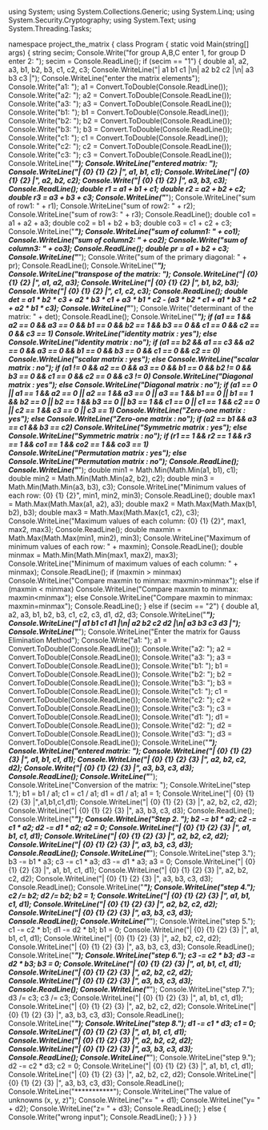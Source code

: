 using System;
using System.Collections.Generic;
using System.Linq;
using System.Security.Cryptography;
using System.Text;
using System.Threading.Tasks;

namespace project_the_matrix
{
    class Program
    {
        static void Main(string[] args)
        {
            string secim;
            Console.Write("for group A,B,C enter 1, for group D enter 2: ");
            secim = Console.ReadLine();
            if (secim == "1")
            {
                double a1, a2, a3, b1, b2, b3, c1, c2, c3;
                Console.WriteLine("|  a1  b1  c1  |\n|  a2  b2  c2  |\n|  a3  b3  c3  |");
                Console.WriteLine("enter the matrix elements");
                Console.Write("a1: ");
                a1 = Convert.ToDouble(Console.ReadLine());
                Console.Write("a2: ");
                a2 = Convert.ToDouble(Console.ReadLine());
                Console.Write("a3: ");
                a3 = Convert.ToDouble(Console.ReadLine());
                Console.Write("b1: ");
                b1 = Convert.ToDouble(Console.ReadLine());
                Console.Write("b2: ");
                b2 = Convert.ToDouble(Console.ReadLine());
                Console.Write("b3: ");
                b3 = Convert.ToDouble(Console.ReadLine());
                Console.Write("c1: ");
                c1 = Convert.ToDouble(Console.ReadLine());
                Console.Write("c2: ");
                c2 = Convert.ToDouble(Console.ReadLine());
                Console.Write("c3: ");
                c3 = Convert.ToDouble(Console.ReadLine());
                Console.WriteLine("***********");
                Console.WriteLine("entered matrix: ");
                Console.WriteLine("| {0}    {1}    {2}  |", a1, b1, c1);
                Console.WriteLine("| {0}    {1}    {2}  |", a2, b2, c2);
                Console.Write("| {0}    {1}    {2}  |", a3, b3, c3);
                Console.ReadLine();
                double r1 = a1 + b1 + c1;
                double r2 = a2 + b2 + c2;
                double r3 = a3 + b3 + c3;
                Console.WriteLine("***********");
                Console.WriteLine("sum of row1: " + r1);
                Console.WriteLine("sum of row2: " + r2);
                Console.WriteLine("sum of row3: " + r3);
                Console.ReadLine();
                double co1 = a1 + a2 + a3;
                double co2 = b1 + b2 + b3;
                double co3 = c1 + c2 + c3;
                Console.WriteLine("***********");
                Console.WriteLine("sum of column1: " + co1);
                Console.WriteLine("sum of column2: " + co2);
                Console.Write("sum of column3: " + co3);
                Console.ReadLine();
                double pr = a1 + b2 + c3;
                Console.WriteLine("***********");
                Console.Write("sum of the primary diagonal: " + pr);
                Console.ReadLine();
                Console.WriteLine("***********");
                Console.WriteLine("transpose of the matrix: ");
                Console.WriteLine("| {0}    {1}    {2}  |", a1, a2, a3);
                Console.WriteLine("| {0}    {1}    {2}  |", b1, b2, b3);
                Console.Write("| {0}    {1}    {2}  |", c1, c2, c3);
                Console.ReadLine();
                double det = a1 * b2 * c3 + a2 * b3 * c1 + a3 * b1 * c2 - (a3 * b2 * c1 + a1 * b3 * c2 + a2 * b1 * c3);
                Console.WriteLine("***********");
                Console.Write("determinant of the matrix: " + det);
                Console.ReadLine();
                Console.WriteLine("***********");
                if (a1 == 1 && a2 == 0 && a3 == 0 && b1 == 0 && b2 == 1 && b3 == 0 && c1 == 0 && c2 == 0 && c3 == 1)
                    Console.WriteLine("identity matrix : yes");
                else
                    Console.WriteLine("identity matrix : no");
                if (a1 == b2 && a1 == c3 && a2 == 0 && a3 == 0 && b1 == 0 && b3 == 0 && c1 == 0 && c2 == 0)
                    Console.WriteLine("scalar matrix : yes");
                else
                    Console.WriteLine("scalar matrix : no");
                if (a1 != 0 && a2 == 0 && a3 == 0 && b1 == 0 && b2 != 0 && b3 == 0 && c1 == 0 && c2 == 0 && c3 != 0)
                    Console.WriteLine("Diagonal matrix : yes");
                else
                    Console.WriteLine("Diagonal matrix : no");
                if (a1 == 0 || a1 == 1 && a2 == 0 || a2 == 1 && a3 == 0 || a3 == 1 && b1 == 0 || b1 == 1 && b2 == 0 || b2 == 1 && b3 == 0 || b3 == 1 && c1 == 0 || c1 == 1 && c2 == 0 || c2 == 1 && c3 == 0 || c3 == 1)
                    Console.WriteLine("Zero-one matrix : yes");
                else
                    Console.WriteLine("Zero-one matrix : no");
                if (a2 == b1 && a3 == c1 && b3 == c2)
                    Console.WriteLine("Symmetric matrix : yes");
                else
                    Console.WriteLine("Symmetric matrix : no");
                if (r1 == 1 && r2 == 1 && r3 == 1 && co1 == 1 && co2 == 1 && co3 == 1)
                    Console.WriteLine("Permutation matrix : yes");
                else
                    Console.WriteLine("Permutation matrix : no");
                Console.ReadLine();
                Console.WriteLine("***********");
                double min1 = Math.Min(Math.Min(a1, b1), c1);
                double min2 = Math.Min(Math.Min(a2, b2), c2);
                double min3 = Math.Min(Math.Min(a3, b3), c3);
                Console.WriteLine("Minimum values of each row: {0}   {1}   {2}", min1, min2, min3);
                Console.ReadLine();
                double max1 = Math.Max(Math.Max(a1, a2), a3);
                double max2 = Math.Max(Math.Max(b1, b2), b3);
                double max3 = Math.Max(Math.Max(c1, c2), c3);
                Console.WriteLine("Maximum values of each column: {0}   {1}   {2}", max1, max2, max3);
                Console.ReadLine();
                double maxmin = Math.Max(Math.Max(min1, min2), min3);
                Console.WriteLine("Maximum of minimum values of each row: " + maxmin);
                Console.ReadLine();
                double minmax = Math.Min(Math.Min(max1, max2), max3);
                Console.WriteLine("Minimum of maximum values of each column: " + minmax);
                Console.ReadLine();
                if (maxmin > minmax)
                    Console.WriteLine("Compare maxmin to minmax: maxmin>minmax");
                else if (maxmin < minmax)
                    Console.WriteLine("Compare maxmin to minmax: maxmin<minmax");
                else
                    Console.WriteLine("Compare maxmin to minmax: maxmin=minmax");
                Console.ReadLine();
            }
            else if (secim == "2")
            {
                double a1, a2, a3, b1, b2, b3, c1, c2, c3, d1, d2, d3;
                Console.WriteLine("***********");
                Console.WriteLine("|  a1  b1  c1  d1  |\n|  a2  b2  c2  d2  |\n|  a3  b3  c3  d3  |");
                Console.WriteLine("***********");
                Console.WriteLine("Enter the matrix for Gauss Elimination Method");
                Console.Write("a1: ");
                a1 = Convert.ToDouble(Console.ReadLine());
                Console.Write("a2: ");
                a2 = Convert.ToDouble(Console.ReadLine());
                Console.Write("a3: ");
                a3 = Convert.ToDouble(Console.ReadLine());
                Console.Write("b1: ");
                b1 = Convert.ToDouble(Console.ReadLine());
                Console.Write("b2: ");
                b2 = Convert.ToDouble(Console.ReadLine());
                Console.Write("b3: ");
                b3 = Convert.ToDouble(Console.ReadLine());
                Console.Write("c1: ");
                c1 = Convert.ToDouble(Console.ReadLine());
                Console.Write("c2: ");
                c2 = Convert.ToDouble(Console.ReadLine());
                Console.Write("c3: ");
                c3 = Convert.ToDouble(Console.ReadLine());
                Console.Write("d1: ");
                d1 = Convert.ToDouble(Console.ReadLine());
                Console.Write("d2: ");
                d2 = Convert.ToDouble(Console.ReadLine());
                Console.Write("d3: ");
                d3 = Convert.ToDouble(Console.ReadLine());
                Console.WriteLine("***********");
                Console.WriteLine("entered matrix: ");
                Console.WriteLine("| {0}    {1}    {2}    {3}  |", a1, b1, c1, d1);
                Console.WriteLine("| {0}    {1}    {2}    {3}  |", a2, b2, c2, d2);
                Console.Write("| {0}    {1}    {2}    {3}  |", a3, b3, c3, d3);
                Console.ReadLine();
                Console.WriteLine("***********");
                Console.WriteLine("Conversion of the matrix: ");
                Console.WriteLine("step 1.");
                b1 = b1 / a1;
                c1 = c1 / a1;
                d1 = d1 / a1;
                a1 = 1;
                Console.WriteLine("|  {0}   {1}   {2}   {3}  |",a1,b1,c1,d1);
                Console.WriteLine("|  {0}   {1}   {2}   {3}  |", a2, b2, c2, d2);
                Console.WriteLine("|  {0}   {1}   {2}   {3}  |", a3, b3, c3, d3);
                Console.ReadLine();
                Console.WriteLine("***********");
                Console.WriteLine("Step 2. ");
                b2 -= b1 * a2;
                c2 -= c1 * a2;
                d2 -= d1 * a2;
                a2 = 0;
                Console.WriteLine("|  {0}   {1}   {2}   {3}  |", a1, b1, c1, d1);
                Console.WriteLine("|  {0}   {1}   {2}   {3}  |", a2, b2, c2, d2);
                Console.WriteLine("|  {0}   {1}   {2}   {3}  |", a3, b3, c3, d3);
                Console.ReadLine();
                Console.WriteLine("***********");
                Console.WriteLine("step 3.");
                b3 -= b1 * a3;
                c3 -= c1 * a3;
                d3 -= d1 * a3;
                a3 = 0;
                Console.WriteLine("|  {0}   {1}   {2}   {3}  |", a1, b1, c1, d1);
                Console.WriteLine("|  {0}   {1}   {2}   {3}  |", a2, b2, c2, d2);
                Console.WriteLine("|  {0}   {1}   {2}   {3}  |", a3, b3, c3, d3);
                Console.ReadLine();
                Console.WriteLine("***********");
                Console.WriteLine("step 4.");
                c2 /= b2;
                d2 /= b2;
                b2 = 1;
                Console.WriteLine("|  {0}   {1}   {2}   {3}  |", a1, b1, c1, d1);
                Console.WriteLine("|  {0}   {1}   {2}   {3}  |", a2, b2, c2, d2);
                Console.WriteLine("|  {0}   {1}   {2}   {3}  |", a3, b3, c3, d3);
                Console.ReadLine();
                Console.WriteLine("***********");
                Console.WriteLine("step 5.");
                c1 -= c2 * b1;
                d1 -= d2 * b1;
                b1 = 0;
                Console.WriteLine("|  {0}   {1}   {2}   {3}  |", a1, b1, c1, d1);
                Console.WriteLine("|  {0}   {1}   {2}   {3}  |", a2, b2, c2, d2);
                Console.WriteLine("|  {0}   {1}   {2}   {3}  |", a3, b3, c3, d3);
                Console.ReadLine();
                Console.WriteLine("***********");
                Console.WriteLine("step 6.");
                c3 -= c2 * b3;
                d3 -= d2 * b3;
                b3 = 0;
                Console.WriteLine("|  {0}   {1}   {2}   {3}  |", a1, b1, c1, d1);
                Console.WriteLine("|  {0}   {1}   {2}   {3}  |", a2, b2, c2, d2);
                Console.WriteLine("|  {0}   {1}   {2}   {3}  |", a3, b3, c3, d3);
                Console.ReadLine();
                Console.WriteLine("***********");
                Console.WriteLine("step 7.");
                d3 /= c3;
                c3 /= c3;
                Console.WriteLine("|  {0}   {1}   {2}   {3}  |", a1, b1, c1, d1);
                Console.WriteLine("|  {0}   {1}   {2}   {3}  |", a2, b2, c2, d2);
                Console.WriteLine("|  {0}   {1}   {2}   {3}  |", a3, b3, c3, d3);
                Console.ReadLine();
                Console.WriteLine("***********");
                Console.WriteLine("step 8.");
                d1 -= c1 * d3;
                c1 = 0;
                Console.WriteLine("|  {0}   {1}   {2}   {3}  |", a1, b1, c1, d1);
                Console.WriteLine("|  {0}   {1}   {2}   {3}  |", a2, b2, c2, d2);
                Console.WriteLine("|  {0}   {1}   {2}   {3}  |", a3, b3, c3, d3);
                Console.ReadLine();
                Console.WriteLine("***********");
                Console.WriteLine("step 9.");
                d2 -= c2 * d3;
                c2 = 0;
                Console.WriteLine("|  {0}   {1}   {2}   {3}  |", a1, b1, c1, d1);
                Console.WriteLine("|  {0}   {1}   {2}   {3}  |", a2, b2, c2, d2);
                Console.WriteLine("|  {0}   {1}   {2}   {3}  |", a3, b3, c3, d3);
                Console.ReadLine();
                Console.WriteLine("***********");
                Console.WriteLine("The value of unknowns (x, y, z)");
                Console.WriteLine("x= " + d1);
                Console.WriteLine("y= " + d2);
                Console.WriteLine("z= " + d3);
                Console.ReadLine();
            }
            else
            {
                Console.Write("wrong input");
                Console.ReadLine();
            }
        }
    }
}
